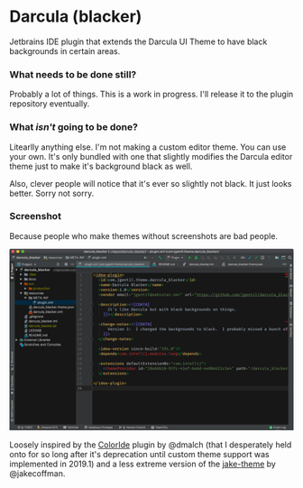 # Darcula (blacker)
Jetbrains IDE plugin that extends the Darcula UI Theme to have black backgrounds in certain areas.

### What needs to be done still?
Probably a lot of things.  This is a work in progress.  I'll release it to the plugin repository eventually.

### What *isn't* going to be done?
Litearlly anything else.  I'm not making a custom editor theme.  You can use your own.  It's only bundled with one that
slightly modifies the Darcula editor theme just to make it's background black as well.

Also, clever people will notice that it's ever so slightly not black.  It just looks better.  Sorry not sorry.

### Screenshot
Because people who make themes without screenshots are bad people.

![Screenshot](docs/screenshot.png) 

Loosely inspired by the [ColorIde](https://github.com/dmalch/ColorIde) plugin by @dmalch (that I desperately held onto 
for so long after it's deprecation until custom theme support was implemented in 2019.1) and a less extreme version of the 
[jake-theme](https://github.com/jakecoffman/jake-theme) by @jakecoffman.
